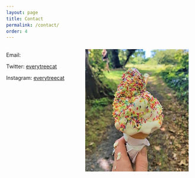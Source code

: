 ```yaml
---
layout: page
title: Contact
permalink: /contact/
order: 4
---
```


<img align="right" src="/image/icecream.jpg" img style="padding: 10px"/>



<br>
Email: <caitrionadevery@gmail.com>

Twitter: [everytreecat](https://twitter.com/everytreecat)  

Instagram: [everytreecat](https://www.instagram.com/everytreecat/?hl=en)
